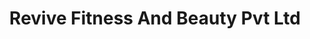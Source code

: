 ---
title: "Revive Fitness And Beauty Pvt Ltd"
url: /bangalore/revive-fitness-and-beauty-pvt-ltd/
shop: beauty
---